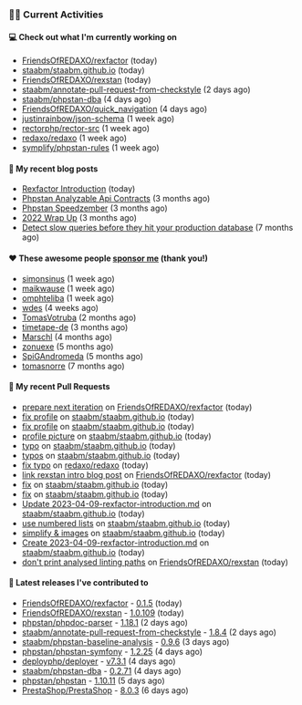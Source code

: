 ### 👨‍💻 Current Activities


#### 💻 Check out what I'm currently working on

- [FriendsOfREDAXO/rexfactor](https://github.com/FriendsOfREDAXO/rexfactor) (today)
- [staabm/staabm.github.io](https://github.com/staabm/staabm.github.io) (today)
- [FriendsOfREDAXO/rexstan](https://github.com/FriendsOfREDAXO/rexstan) (today)
- [staabm/annotate-pull-request-from-checkstyle](https://github.com/staabm/annotate-pull-request-from-checkstyle) (2 days ago)
- [staabm/phpstan-dba](https://github.com/staabm/phpstan-dba) (4 days ago)
- [FriendsOfREDAXO/quick_navigation](https://github.com/FriendsOfREDAXO/quick_navigation) (4 days ago)
- [justinrainbow/json-schema](https://github.com/justinrainbow/json-schema) (1 week ago)
- [rectorphp/rector-src](https://github.com/rectorphp/rector-src) (1 week ago)
- [redaxo/redaxo](https://github.com/redaxo/redaxo) (1 week ago)
- [symplify/phpstan-rules](https://github.com/symplify/phpstan-rules) (1 week ago)


#### 📜 My recent blog posts

- [Rexfactor Introduction](https://staabm.github.io/2023/04/09/rexfactor-introduction.html) (today)
- [Phpstan Analyzable Api Contracts](https://staabm.github.io/2022/12/29/phpstan-analyzable-api-contracts.html) (3 months ago)
- [Phpstan Speedzember](https://staabm.github.io/2022/12/23/phpstan-speedzember.html) (3 months ago)
- [2022 Wrap Up](https://staabm.github.io/2022/12/20/2022-wrap-up.html) (3 months ago)
- [Detect slow queries before they hit your production database](https://staabm.github.io/2022/08/16/phpstan-dba-query-plan-analysis.html) (7 months ago)


#### ❤️ These awesome people [sponsor me](https://github.com/sponsors/staabm) (thank you!)

- [simonsinus](https://github.com/simonsinus) (1 week ago)
- [maikwause](https://github.com/maikwause) (1 week ago)
- [omphteliba](https://github.com/omphteliba) (1 week ago)
- [wdes](https://github.com/wdes) (4 weeks ago)
- [TomasVotruba](https://github.com/TomasVotruba) (2 months ago)
- [timetape-de](https://github.com/timetape-de) (3 months ago)
- [Marschl](https://github.com/Marschl) (4 months ago)
- [zonuexe](https://github.com/zonuexe) (5 months ago)
- [SpiGAndromeda](https://github.com/SpiGAndromeda) (5 months ago)
- [tomasnorre](https://github.com/tomasnorre) (7 months ago)


#### 🔨 My recent Pull Requests

- [prepare next iteration](https://github.com/FriendsOfREDAXO/rexfactor/pull/65) on [FriendsOfREDAXO/rexfactor](https://github.com/FriendsOfREDAXO/rexfactor) (today)
- [fix profile](https://github.com/staabm/staabm.github.io/pull/46) on [staabm/staabm.github.io](https://github.com/staabm/staabm.github.io) (today)
- [fix profile](https://github.com/staabm/staabm.github.io/pull/45) on [staabm/staabm.github.io](https://github.com/staabm/staabm.github.io) (today)
- [profile picture](https://github.com/staabm/staabm.github.io/pull/44) on [staabm/staabm.github.io](https://github.com/staabm/staabm.github.io) (today)
- [typo](https://github.com/staabm/staabm.github.io/pull/43) on [staabm/staabm.github.io](https://github.com/staabm/staabm.github.io) (today)
- [typos](https://github.com/staabm/staabm.github.io/pull/42) on [staabm/staabm.github.io](https://github.com/staabm/staabm.github.io) (today)
- [fix typo](https://github.com/redaxo/redaxo/pull/5687) on [redaxo/redaxo](https://github.com/redaxo/redaxo) (today)
- [link rexstan intro blog post](https://github.com/FriendsOfREDAXO/rexfactor/pull/64) on [FriendsOfREDAXO/rexfactor](https://github.com/FriendsOfREDAXO/rexfactor) (today)
- [fix](https://github.com/staabm/staabm.github.io/pull/41) on [staabm/staabm.github.io](https://github.com/staabm/staabm.github.io) (today)
- [fix](https://github.com/staabm/staabm.github.io/pull/40) on [staabm/staabm.github.io](https://github.com/staabm/staabm.github.io) (today)
- [Update 2023-04-09-rexfactor-introduction.md](https://github.com/staabm/staabm.github.io/pull/39) on [staabm/staabm.github.io](https://github.com/staabm/staabm.github.io) (today)
- [use numbered lists](https://github.com/staabm/staabm.github.io/pull/38) on [staabm/staabm.github.io](https://github.com/staabm/staabm.github.io) (today)
- [simplify &amp; images](https://github.com/staabm/staabm.github.io/pull/37) on [staabm/staabm.github.io](https://github.com/staabm/staabm.github.io) (today)
- [Create 2023-04-09-rexfactor-introduction.md](https://github.com/staabm/staabm.github.io/pull/36) on [staabm/staabm.github.io](https://github.com/staabm/staabm.github.io) (today)
- [don&#39;t print analysed linting paths](https://github.com/FriendsOfREDAXO/rexstan/pull/479) on [FriendsOfREDAXO/rexstan](https://github.com/FriendsOfREDAXO/rexstan) (today)


#### 🔭 Latest releases I've contributed to

- [FriendsOfREDAXO/rexfactor](https://github.com/FriendsOfREDAXO/rexfactor) - [0.1.5](https://github.com/FriendsOfREDAXO/rexfactor/releases/tag/0.1.5) (today)
- [FriendsOfREDAXO/rexstan](https://github.com/FriendsOfREDAXO/rexstan) - [1.0.109](https://github.com/FriendsOfREDAXO/rexstan/releases/tag/1.0.109) (today)
- [phpstan/phpdoc-parser](https://github.com/phpstan/phpdoc-parser) - [1.18.1](https://github.com/phpstan/phpdoc-parser/releases/tag/1.18.1) (2 days ago)
- [staabm/annotate-pull-request-from-checkstyle](https://github.com/staabm/annotate-pull-request-from-checkstyle) - [1.8.4](https://github.com/staabm/annotate-pull-request-from-checkstyle/releases/tag/1.8.4) (2 days ago)
- [staabm/phpstan-baseline-analysis](https://github.com/staabm/phpstan-baseline-analysis) - [0.9.6](https://github.com/staabm/phpstan-baseline-analysis/releases/tag/0.9.6) (3 days ago)
- [phpstan/phpstan-symfony](https://github.com/phpstan/phpstan-symfony) - [1.2.25](https://github.com/phpstan/phpstan-symfony/releases/tag/1.2.25) (4 days ago)
- [deployphp/deployer](https://github.com/deployphp/deployer) - [v7.3.1](https://github.com/deployphp/deployer/releases/tag/v7.3.1) (4 days ago)
- [staabm/phpstan-dba](https://github.com/staabm/phpstan-dba) - [0.2.71](https://github.com/staabm/phpstan-dba/releases/tag/0.2.71) (4 days ago)
- [phpstan/phpstan](https://github.com/phpstan/phpstan) - [1.10.11](https://github.com/phpstan/phpstan/releases/tag/1.10.11) (5 days ago)
- [PrestaShop/PrestaShop](https://github.com/PrestaShop/PrestaShop) - [8.0.3](https://github.com/PrestaShop/PrestaShop/releases/tag/8.0.3) (6 days ago)
